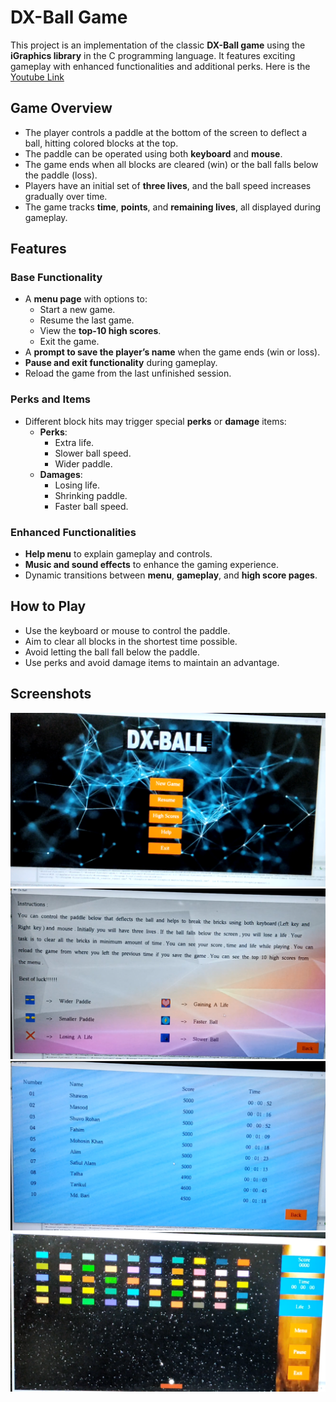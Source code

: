 # DX-Ball Game

This project is an implementation of the classic **DX-Ball game** using the **iGraphics library** in the C programming language. It features exciting gameplay with enhanced functionalities and additional perks. Here is the [Youtube Link](https://youtu.be/pI7ulg6F__I)

## Game Overview
- The player controls a paddle at the bottom of the screen to deflect a ball, hitting colored blocks at the top.
- The paddle can be operated using both **keyboard** and **mouse**.
- The game ends when all blocks are cleared (win) or the ball falls below the paddle (loss).
- Players have an initial set of **three lives**, and the ball speed increases gradually over time.
- The game tracks **time**, **points**, and **remaining lives**, all displayed during gameplay.

## Features
### Base Functionality
- A **menu page** with options to:
  - Start a new game.
  - Resume the last game.
  - View the **top-10 high scores**.
  - Exit the game.
- A **prompt to save the player’s name** when the game ends (win or loss).
- **Pause and exit functionality** during gameplay.
- Reload the game from the last unfinished session.

### Perks and Items
- Different block hits may trigger special **perks** or **damage** items:
  - **Perks**:
    - Extra life.
    - Slower ball speed.
    - Wider paddle.
  - **Damages**:
    - Losing life.  
    - Shrinking paddle.
    - Faster ball speed.

### Enhanced Functionalities
- **Help menu** to explain gameplay and controls.
- **Music and sound effects** to enhance the gaming experience.
- Dynamic transitions between **menu**, **gameplay**, and **high score pages**.

## How to Play
- Use the keyboard or mouse to control the paddle.
- Aim to clear all blocks in the shortest time possible.
- Avoid letting the ball fall below the paddle.
- Use perks and avoid damage items to maintain an advantage.

## Screenshots

![Menu Page](DX_Ball_Cover_Page.png)
![Instructions](DX_Ball_Instructions.png)
![Leaderboard](DX_Ball_Leaderboard.png)
![Gameplay](DX_Ball_Gameplay1.png)
